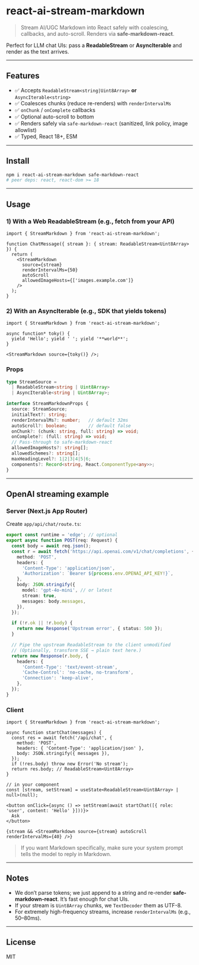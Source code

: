 # react-ai-stream-markdown

> Stream AI/UGC Markdown into React safely with coalescing, callbacks, and auto-scroll. Renders via **safe-markdown-react**.

Perfect for LLM chat UIs: pass a **ReadableStream** or **AsyncIterable** and render as the text arrives.

---

## Features

- ✅ Accepts `ReadableStream<string|Uint8Array>` **or** `AsyncIterable<string>`
- ✅ Coalesces chunks (reduce re-renders) with `renderIntervalMs`
- ✅ `onChunk` / `onComplete` callbacks
- ✅ Optional auto-scroll to bottom
- ✅ Renders safely via `safe-markdown-react` (sanitized, link policy, image allowlist)
- ✅ Typed, React 18+, ESM

---

## Install

```bash
npm i react-ai-stream-markdown safe-markdown-react
# peer deps: react, react-dom >= 18
```

---

## Usage

### 1) With a Web ReadableStream (e.g., fetch from your API)

```tsx
import { StreamMarkdown } from 'react-ai-stream-markdown';

function ChatMessage({ stream }: { stream: ReadableStream<Uint8Array> }) {
  return (
    <StreamMarkdown
      source={stream}
      renderIntervalMs={50}
      autoScroll
      allowedImageHosts={['images.example.com']}
    />
  );
}
```

### 2) With an AsyncIterable (e.g., SDK that yields tokens)

```tsx
import { StreamMarkdown } from 'react-ai-stream-markdown';

async function* toky() {
  yield 'Hello'; yield ' '; yield '**world**';
}

<StreamMarkdown source={toky()} />;
```

### Props

```ts
type StreamSource =
  | ReadableStream<string | Uint8Array>
  | AsyncIterable<string | Uint8Array>;

interface StreamMarkdownProps {
  source: StreamSource;
  initialText?: string;
  renderIntervalMs?: number;   // default 32ms
  autoScroll?: boolean;        // default false
  onChunk?: (chunk: string, full: string) => void;
  onComplete?: (full: string) => void;
  // Pass-through to safe-markdown-react
  allowedImageHosts?: string[];
  allowedSchemes?: string[];
  maxHeadingLevel?: 1|2|3|4|5|6;
  components?: Record<string, React.ComponentType<any>>;
}
```

---

## OpenAI streaming example

### Server (Next.js App Router)

Create `app/api/chat/route.ts`:

```ts
export const runtime = 'edge'; // optional
export async function POST(req: Request) {
  const body = await req.json();
  const r = await fetch('https://api.openai.com/v1/chat/completions', {
    method: 'POST',
    headers: {
      'Content-Type': 'application/json',
      'Authorization': `Bearer ${process.env.OPENAI_API_KEY!}`,
    },
    body: JSON.stringify({
      model: 'gpt-4o-mini', // or latest
      stream: true,
      messages: body.messages,
    }),
  });

  if (!r.ok || !r.body) {
    return new Response('Upstream error', { status: 500 });
  }

  // Pipe the upstream ReadableStream to the client unmodified
  // (Optionally, transform SSE → plain text here.)
  return new Response(r.body, {
    headers: {
      'Content-Type': 'text/event-stream',
      'Cache-Control': 'no-cache, no-transform',
      'Connection': 'keep-alive',
    },
  });
}
```

### Client

```tsx
import { StreamMarkdown } from 'react-ai-stream-markdown';

async function startChat(messages) {
  const res = await fetch('/api/chat', {
    method: 'POST',
    headers: { 'Content-Type': 'application/json' },
    body: JSON.stringify({ messages }),
  });
  if (!res.body) throw new Error('No stream');
  return res.body; // ReadableStream<Uint8Array>
}

// in your component
const [stream, setStream] = useState<ReadableStream<Uint8Array> | null>(null);

<button onClick={async () => setStream(await startChat([{ role: 'user', content: 'Hello' }]))}>
  Ask
</button>

{stream && <StreamMarkdown source={stream} autoScroll renderIntervalMs={40} />}
```

> If you want Markdown specifically, make sure your system prompt tells the model to reply in Markdown.

---

## Notes

- We don’t parse tokens; we just append to a string and re-render **safe-markdown-react**. It’s fast enough for chat UIs.
- If your stream is `Uint8Array` chunks, we `TextDecoder` them as UTF-8.
- For extremely high-frequency streams, increase `renderIntervalMs` (e.g., 50–80ms).

---

## License

MIT

